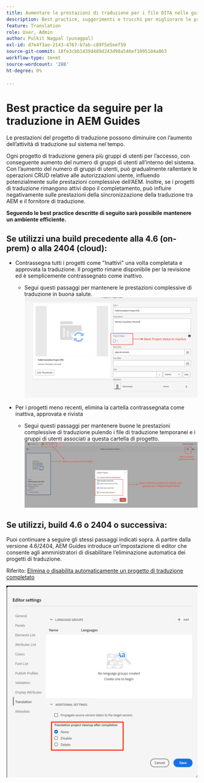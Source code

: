 ```yaml
---
title: Aumentare le prestazioni di traduzione per i file DITA nelle guide AEM
description: Best practice, suggerimenti e trucchi per migliorare le prestazioni dei progetti di traduzione DITA in AEM Guides
feature: Translation
role: User, Admin
author: Pulkit Nagpal (punagpal)
exl-id: d7e4f3ae-2143-4767-b7ab-c89f5e5eef59
source-git-commit: 18fe3cbb1439d489d243d98a546ef1095104a863
workflow-type: tm+mt
source-wordcount: '288'
ht-degree: 0%

---
```


# Best practice da seguire per la traduzione in AEM Guides

Le prestazioni del progetto di traduzione possono diminuire con l’aumento dell’attività di traduzione sul sistema nel tempo.

Ogni progetto di traduzione genera più gruppi di utenti per l’accesso, con conseguente aumento del numero di gruppi di utenti all’interno del sistema. Con l’aumento del numero di gruppi di utenti, può gradualmente rallentare le operazioni CRUD relative alle autorizzazioni utente, influendo potenzialmente sulle prestazioni complessive dell’AEM. Inoltre, se i progetti di traduzione rimangono attivi dopo il completamento, può influire negativamente sulle prestazioni della sincronizzazione della traduzione tra AEM e il fornitore di traduzione.

**Seguendo le best practice descritte di seguito sarà possibile mantenere un ambiente efficiente.**

## Se utilizzi una build precedente alla 4.6 (on-prem) o alla 2404 (cloud):

- Contrassegna tutti i progetti come &quot;Inattivi&quot; una volta completata e approvata la traduzione. Il progetto rimane disponibile per la revisione ed è semplicemente contrassegnato come inattivo.
   - Segui questi passaggi per mantenere le prestazioni complessive di traduzione in buona salute.
     ![Progetto di traduzione inattivo ](../assets/translation/translation-project-image1.png)

- Per i progetti meno recenti, elimina la cartella contrassegnata come inattiva, approvata e rivista
   - Segui questi passaggi per mantenere buone le prestazioni complessive di traduzione pulendo i file di traduzione temporanei e i gruppi di utenti associati a questa cartella di progetto.
     ![Elimina progetto di traduzione e cartella ](../assets/translation/translation-project-image2.png)


## Se utilizzi, build 4.6 o 2404 o successiva:

Puoi continuare a seguire gli stessi passaggi indicati sopra. A partire dalla versione 4.6/2404, AEM Guides introduce un’impostazione di editor che consente agli amministratori di disabilitare l’eliminazione automatica dei progetti di traduzione.

Riferito: [Elimina o disabilita automaticamente un progetto di traduzione completato](https://experienceleague.adobe.com/en/docs/experience-manager-guides/using/user-guide/author-content/create-preview-topics/author-content-aem-guides/work-with-web-editor/translate-documents-web-editor#automatically-delete-or-disable-a-completed-translation-project)

![Impostazioni automatizzate per eliminare e disabilitare il progetto di traduzione in AEM Guides ](../assets/translation/translation-project-image3.png)
